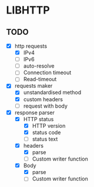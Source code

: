 # LIBHTTP

## TODO

- [X] http requests
	- [X] IPv4
	- [ ] IPv6
	- [ ] auto-resolve
	- [ ] Connection timeout
	- [ ] Read-timeout
- [X] requests maker
	- [X] unstandardised method
	- [X] custom headers
	- [ ] request with body
- [X] response parser
	- [X] HTTP status
		- [X] HTTP version
		- [X] status code
		- [ ] status text
	- [X] headers
		- [X] parse
		- [ ] Custom writer function
	- [X] Body
		- [X] parse
		- [ ] Custom writer function